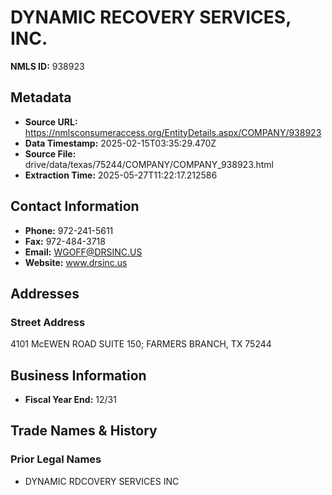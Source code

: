 # DYNAMIC RECOVERY SERVICES, INC.

**NMLS ID:** 938923

## Metadata
- **Source URL:** https://nmlsconsumeraccess.org/EntityDetails.aspx/COMPANY/938923
- **Data Timestamp:** 2025-02-15T03:35:29.470Z
- **Source File:** drive/data/texas/75244/COMPANY/COMPANY_938923.html
- **Extraction Time:** 2025-05-27T11:22:17.212586

## Contact Information
- **Phone:** 972-241-5611
- **Fax:** 972-484-3718
- **Email:** WGOFF@DRSINC.US
- **Website:** www.drsinc.us

## Addresses
### Street Address
4101 McEWEN ROAD SUITE 150; FARMERS BRANCH, TX 75244

## Business Information
- **Fiscal Year End:** 12/31

## Trade Names & History
### Prior Legal Names
- DYNAMIC RDCOVERY SERVICES INC

